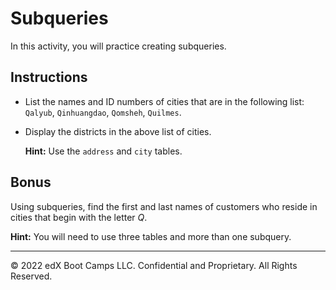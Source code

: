 # Subqueries

In this activity, you will practice creating subqueries.

## Instructions

* List the names and ID numbers of cities that are in the following list: `Qalyub`, `Qinhuangdao`, `Qomsheh`, `Quilmes`.

* Display the districts in the above list of cities.

   **Hint:** Use the `address` and `city` tables.

## Bonus

Using subqueries, find the first and last names of customers who reside in cities that begin with the letter *Q*.

  **Hint:** You will need to use three tables and more than one subquery.

---

© 2022 edX Boot Camps LLC. Confidential and Proprietary. All Rights Reserved.
